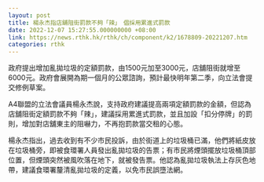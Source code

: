 ```yaml
---
layout: post
title: 楊永杰指店舖阻街罰款不夠「辣」　倡採用累進式罰款
date: 2022-12-07 15:27:55.000000000 +08:00
link: https://news.rthk.hk/rthk/ch/component/k2/1678809-20221207.htm
categories: rthk
---
```


政府提出增加亂拋垃圾的定額罰款，由1500元加至3000元，店舖阻街就增至6000元。政府會展開為期一個月的公眾諮詢，預計最快明年第二季，向立法會提交修例草案。

A4聯盟的立法會議員楊永杰說，支持政府建議提高兩項定額罰款的金額，但認為店舖阻街定額罰款不夠「辣」，建議採用累進式罰款，並且加設「扣分停牌」的罰則，增加對店舖東主的阻嚇力，不再抱罰款當交租的心態。

楊永杰指出，過去收到有不少市民投訴，由於街道上的垃圾桶已滿，他們將紙皮放在垃圾桶旁，即被食環署人員發出亂拋垃圾的告票；有市民將煙頭擺放垃圾桶頂部位置，但煙頭突然被風吹落在地下，就被發告票。他認為亂拋垃圾執法上存灰色地帶，建議食環署釐清亂拋垃圾的定義，以免市民誤墮法網。
